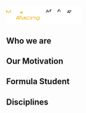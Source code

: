 
<img src="MFR_Logo-negativ.png" alt="logo" width="200" float="right"/>


## Who we are


## Our Motivation



## Formula Student




## Disciplines
